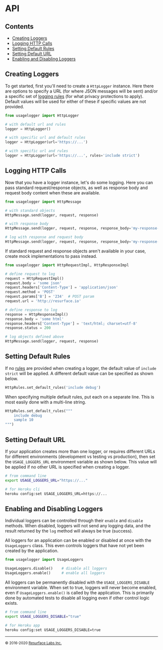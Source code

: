 # API

## Contents

<ul>
<li><a href="#creating_loggers">Creating Loggers</a></li>
<li><a href="#logging_http">Logging HTTP Calls</a></li>
<li><a href="#setting_default_rules">Setting Default Rules</a></li>
<li><a href="#setting_default_url">Setting Default URL</a></li>
<li><a href="#enabling_and_disabling_loggers">Enabling and Disabling Loggers</a></li>
</ul>

<a name="creating_loggers"/>

## Creating Loggers

To get started, first you'll need to create a `HttpLogger` instance. Here there are options to specify a URL (for where JSON 
messages will be sent) and/or a specific set of <a href="https://resurface.io/rules.html">logging rules</a> (for what privacy 
protections to apply). Default values will be used for either of these if specific values are not provided.

```python
from usagelogger import HttpLogger

# with default url and rules
logger = HttpLogger()

# with specific url and default rules
logger = HttpLogger(url='https://...')

# with specific url and rules
logger = HttpLogger(url='https://...', rules='include strict')
```

<a name="logging_http"/>

## Logging HTTP Calls

Now that you have a logger instance, let's do some logging. Here you can pass standard request/response objects, as well
as response body and request body content when these are available. 

```python
from usagelogger import HttpMessage

# with standard objects
HttpMessage.send(logger, request, response)

# with response body
HttpMessage.send(logger, request, response, response_body='my-response-body')

# log with response and request body
HttpMessage.send(logger, request, response, response_body='my-response-body', request_body='my-request-body')
```

If standard request and response objects aren't available in your case, create mock implementations to pass instead.

```python
from usagelogger import HttpRequestImpl, HttpResponseImpl

# define request to log
request = HttpRequestImpl()
request.body = 'some json'
request.headers['Content-Type'] = 'application/json'
request.method = 'POST'
request.params['B'] = '234'  # POST param
request.url = 'http://resurface.io'

# define response to log
response = HttpResponseImpl()
response.body = 'some html'
response.headers['Content-Type'] = 'text/html; charset=utf-8'
response.status = 200

# log objects defined above
HttpMessage.send(logger, request, response)
```

<a name="setting_default_rules"/>

## Setting Default Rules

If no <a href="https://resurface.io/rules.html">rules</a> are provided when creating a logger, the default value of 
`include strict` will be applied. A different default value can be specified as shown below.

```python
HttpRules.set_default_rules('include debug')
```

When specifying multiple default rules, put each on a separate line. This is most easily done with a multi-line string.

```python
HttpRules.set_default_rules("""
    include debug
    sample 10
""")
```

<a name="setting_default_url"/>

## Setting Default URL

If your application creates more than one logger, or requires different URLs for different environments (development vs
testing vs production), then set the `USAGE_LOGGERS_URL` environment variable as shown below. This value will be applied if no
other URL is specified when creating a logger.

```bash
# from command line
export USAGE_LOGGERS_URL="https://..."

# for Heroku cli
heroku config:set USAGE_LOGGERS_URL=https://...
```

<a name="enabling_and_disabling_loggers"/>

## Enabling and Disabling Loggers

Individual loggers can be controlled through their `enable` and `disable` methods. When disabled, loggers will
not send any logging data, and the result returned by the `log` method will always be true (success).

All loggers for an application can be enabled or disabled at once with the `UsageLoggers` class. This even controls
loggers that have not yet been created by the application.

```python
from usagelogger import UsageLoggers

UsageLoggers.disable()    # disable all loggers
UsageLoggers.enable()     # enable all loggers
```

All loggers can be permanently disabled with the `USAGE_LOGGERS_DISABLE` environment variable. When set to true,
loggers will never become enabled, even if `UsageLoggers.enable()` is called by the application. This is primarily 
done by automated tests to disable all logging even if other control logic exists. 

```bash
# from command line
export USAGE_LOGGERS_DISABLE="true"

# for Heroku app
heroku config:set USAGE_LOGGERS_DISABLE=true
```

---
<small>&copy; 2016-2020 <a href="https://resurface.io">Resurface Labs Inc.</a></small>
